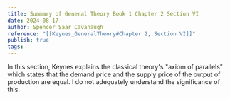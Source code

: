 ```yaml
---
title: Summary of General Theory Book 1 Chapter 2 Section VI
date: 2024-08-17
author: Spencer Saar Cavanaugh
reference: "[[Keynes_GeneralTheory#Chapter 2, Section VI]]"
publish: true
tags: 
---
```

In this section, Keynes explains the classical theory's "axiom of parallels" which states that the demand price and the supply price of the output of production are equal. I do not adequately understand the significance of this.
